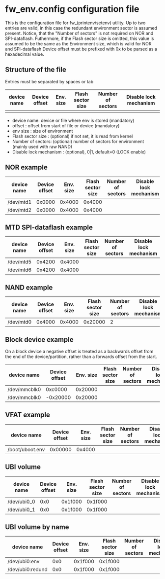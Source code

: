 fw_env.config configuration file
================================

This is the configuration file for fw_(printenv/setenv) utility.
Up to two entries are valid, in this case the redundant
environment sector is assumed present.
Notice, that the "Number of sectors" is not required on NOR and SPI-dataflash.
Futhermore, if the Flash sector size is omitted, this value is assumed to
be the same as the Environment size, which is valid for NOR and SPI-dataflash
Device offset must be prefixed with 0x to be parsed as a hexadecimal value.

Structure of the file
---------------------

Entries must be separated by spaces or tab


| device name     | Device offset|Env. size|Flash sector size|Number of sectors|Disable lock mechanism|
|-----------------|--------------|---------|-----------------|-----------------|----------------------|
|                 |              |         |                 |                 |                      | 

- device name: device or file where env is stored (mandatory)
- offset : offset from start of file or device (mandatory)
- env size : size of environment
- Flash sector size : (optional) if not set, it is read from kernel
- Number of sectors: (optional) number of sectors for environment (mainly used with raw NAND)
- Disable lock mechanism : (optional), 0|1, default=0 (LOCK enable) 

NOR example
-----------
| device name     | Device offset|Env. size|Flash sector size|Number of sectors|Disable lock mechanism|
|-----------------|--------------|---------|-----------------|-----------------|----------------------|
|/dev/mtd1        |     0x0000   | 0x4000  |	0x4000       |                 |                      | 
|/dev/mtd2        |     0x0000   | 0x4000  |	0x4000       |                 |                      | 

MTD SPI-dataflash example
---------------------------
| device name     | Device offset|Env. size|Flash sector size|Number of sectors|Disable lock mechanism|
|-----------------|--------------|---------|-----------------|-----------------|----------------------|
|/dev/mtd5        |     0x4200   | 0x4000  |	             |                 |                      | 
|/dev/mtd6        |     0x4200   | 0x4000  |	             |                 |                      | 

NAND example
-----------
| device name     | Device offset|Env. size|Flash sector size|Number of sectors|Disable lock mechanism|
|-----------------|--------------|---------|-----------------|-----------------|----------------------|
|/dev/mtd0        |     0x4000   | 0x4000  |    0x20000	     |       2         |                      | 

Block device example
--------------------
On a block device a negative offset is treated as a backwards offset from the
end of the device/partition, rather than a forwards offset from the start.


| device name     | Device offset|Env. size|Flash sector size|Number of sectors|Disable lock mechanism|
|-----------------|--------------|---------|-----------------|-----------------|----------------------|
|/dev/mmcblk0     |     0xc0000  | 0x20000 |                 |                 |                      | 
|/dev/mmcblk0     |    -0x20000  | 0x20000 |                 |                 |                      | 

VFAT example
------------

| device name     | Device offset|Env. size|Flash sector size|Number of sectors|Disable lock mechanism|
|-----------------|--------------|---------|-----------------|-----------------|----------------------|
|/boot/uboot.env  |     0x00000  | 0x4000  |                 |                 |                      | 

UBI volume
------------

| device name     | Device offset|Env. size|Flash sector size|Number of sectors|Disable lock mechanism|
|-----------------|--------------|---------|-----------------|-----------------|----------------------|
|/dev/ubi0_0      |     0x0      | 0x1f000 |  0x1f000        |                 |                      | 
|/dev/ubi0_1      |     0x0      | 0x1f000 |  0x1f000        |                 |                      | 

UBI volume by name
------------------

| device name     | Device offset|Env. size|Flash sector size|Number of sectors|Disable lock mechanism|
|-----------------|--------------|---------|-----------------|-----------------|----------------------|
|/dev/ubi0:env    |     0x0      | 0x1f000 |  0x1f000        |                 |                      | 
|/dev/ubi0:redund |     0x0      | 0x1f000 |  0x1f000        |                 |                      | 
